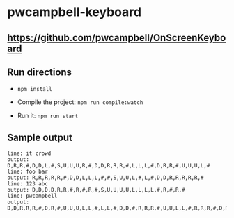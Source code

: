 # pwcampbell-keyboard
## https://github.com/pwcampbell/OnScreenKeyboard

## Run directions
* `npm install`

* Compile the project:
`npm run compile:watch`

* Run it:
`npm run start`

## Sample output
```
line: it crowd
output: D,R,R,#,D,D,L,#,S,U,U,U,R,#,D,D,R,R,R,#,L,L,L,#,D,R,R,#,U,U,U,L,#
line: foo bar
output: R,R,R,R,R,#,D,D,L,L,L,#,#,S,U,U,L,#,L,#,D,D,R,R,R,R,R,#
line: 123 abc
output: D,D,D,D,R,R,#,R,#,R,#,S,U,U,U,U,L,L,L,L,#,R,#,R,#
line: pwcampbell
output: D,D,R,R,R,#,D,R,#,U,U,U,L,L,#,L,L,#,D,D,#,R,R,R,#,U,U,L,L,#,R,R,R,#,D,R,#,#
```